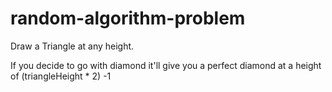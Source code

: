 # random-algorithm-problem

Draw a Triangle at any height.

If you decide to go with diamond it'll give you a perfect diamond at a height of (triangleHeight \* 2) -1
